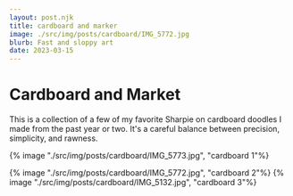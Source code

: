 ```yaml
---
layout: post.njk
title: cardboard and marker
image: ./src/img/posts/cardboard/IMG_5772.jpg
blurb: Fast and sloppy art
date: 2023-03-15
---
```

# Cardboard and Market
This is a collection of a few of my favorite Sharpie on cardboard doodles I made from the past year or two.
It's a careful balance between precision, simplicity, and rawness.

{% image "./src/img/posts/cardboard/IMG_5773.jpg", "cardboard 1"%}
<div picture-grid="2">
{% image "./src/img/posts/cardboard/IMG_5772.jpg", "cardboard 2"%}
{% image "./src/img/posts/cardboard/IMG_5132.jpg", "cardboard 3"%}
</div>